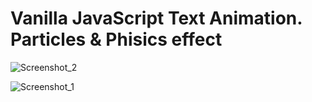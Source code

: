 # Vanilla JavaScript Text Animation. Particles & Phisics effect


![Screenshot_2](https://user-images.githubusercontent.com/66250856/120515915-b99dce80-c3c6-11eb-908f-660c5b084a8a.png)

![Screenshot_1](https://user-images.githubusercontent.com/66250856/120515918-bb679200-c3c6-11eb-90b2-d2ed62e61e85.png)
